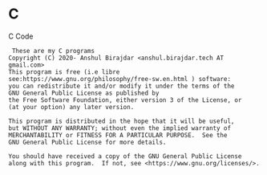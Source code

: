 # C
C Code
 
     These are my C programs
    Copyright (C) 2020- Anshul Birajdar <anshul.birajdar.tech AT gmail.com>
    This program is free (i.e libre see:https://www.gnu.org/philosophy/free-sw.en.html ) software: 
    you can redistribute it and/or modify it under the terms of the 
    GNU General Public License as published by
    the Free Software Foundation, either version 3 of the License, or
    (at your option) any later version.

    This program is distributed in the hope that it will be useful,
    but WITHOUT ANY WARRANTY; without even the implied warranty of
    MERCHANTABILITY or FITNESS FOR A PARTICULAR PURPOSE.  See the
    GNU General Public License for more details.

    You should have received a copy of the GNU General Public License
    along with this program.  If not, see <https://www.gnu.org/licenses/>.
